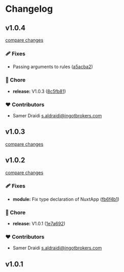# Changelog


## v1.0.4

[compare changes](https://github.com/skmd87/vuetify-validation/compare/v1.0.3...v1.0.4)

### 🩹 Fixes

- Passing arguments to rules ([a5acba2](https://github.com/skmd87/vuetify-validation/commit/a5acba2))

### 🏡 Chore

- **release:** V1.0.3 ([8c5fb81](https://github.com/skmd87/vuetify-validation/commit/8c5fb81))

### ❤️ Contributors

- Samer Draidi <s.aldraidi@ingotbrokers.com>

## v1.0.3

[compare changes](https://github.com/skmd87/vuetify-validation/compare/v1.0.2...v1.0.3)

## v1.0.2

[compare changes](https://github.com/skmd87/vuetify-validation/compare/v1.0.1...v1.0.2)

### 🩹 Fixes

- **module:** Fix type declaration of NuxtApp ([fb6f4b1](https://github.com/skmd87/vuetify-validation/commit/fb6f4b1))

### 🏡 Chore

- **release:** V1.0.1 ([1e7a692](https://github.com/skmd87/vuetify-validation/commit/1e7a692))

### ❤️ Contributors

- Samer Draidi <s.aldraidi@ingotbrokers.com>

## v1.0.1

